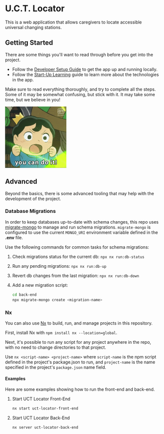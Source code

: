 # U.C.T. Locator
This is a web application that allows caregivers to locate accessible universal changing stations.

## Getting Started
There are some things you'll want to read through before you get into the project.

- Follow the [Developer Setup Guide](Setup/DeveloperSetupGuide.md) to get the app up and running locally.
- Follow the [Start-Up Learning](Setup/StartupLearning.md) guide to learn more about the technologies in the app.

Make sure to read everything thoroughly, and try to complete all the steps. Some of it may be somewhat confusing, but stick with it. It may take some time, but we believe in you!

![](Assets/YouCanDoIt.gif)

## Advanced
Beyond the basics, there is some advanced tooling that may help with the development of the project.

### Database Migrations
In order to keep databases up-to-date with schema changes, this repo uses [migrate-mongo](https://github.com/seppevs/migrate-mongo) to manage and run schema migrations. `migrate-mongo` is configured to use the current `MONGO_URI` environment variable defined in the **.env** file.

Use the following commands for common tasks for schema migrations:

1. Check migrations status for the current db: `npx nx run:db-status`
2. Run any pending migrations: `npx nx run:db-up`
3. Revert db changes from the last migration: `npx nx run:db-down`
4. Add a new migration script:

    ```sh
    cd back-end
    npx migrate-mongo create <migration-name>
    ```

### Nx
You can also use [Nx](https://nx.dev/) to build, run, and manage projects in this repository.

First, install Nx with `npm install nx --location=global`.

Next, it's possible to run any script for any project anywhere in the repo, with no need to change directories to that project.

Use `nx <script-name> <project-name>` where `script-name` is the npm script defined in the project's package.json to run, and `project-name` is the name specified in the project's `package.json` name field.

#### Examples
Here are some examples showing how to run the front-end and back-end.

1. Start UCT Locator Front-End

    ```sh
    nx start uct-locator-front-end
    ```

2. Start UCT Locator Back-End

    ```sh
    nx server uct-locator-back-end
    ```
